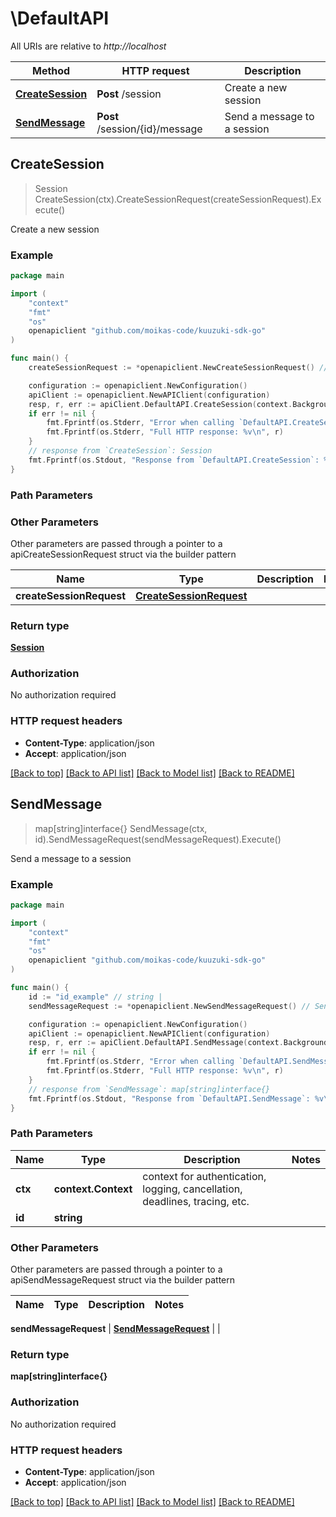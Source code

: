 # \DefaultAPI

All URIs are relative to *http://localhost*

Method | HTTP request | Description
------------- | ------------- | -------------
[**CreateSession**](DefaultAPI.md#CreateSession) | **Post** /session | Create a new session
[**SendMessage**](DefaultAPI.md#SendMessage) | **Post** /session/{id}/message | Send a message to a session



## CreateSession

> Session CreateSession(ctx).CreateSessionRequest(createSessionRequest).Execute()

Create a new session

### Example

```go
package main

import (
	"context"
	"fmt"
	"os"
	openapiclient "github.com/moikas-code/kuuzuki-sdk-go"
)

func main() {
	createSessionRequest := *openapiclient.NewCreateSessionRequest() // CreateSessionRequest | 

	configuration := openapiclient.NewConfiguration()
	apiClient := openapiclient.NewAPIClient(configuration)
	resp, r, err := apiClient.DefaultAPI.CreateSession(context.Background()).CreateSessionRequest(createSessionRequest).Execute()
	if err != nil {
		fmt.Fprintf(os.Stderr, "Error when calling `DefaultAPI.CreateSession``: %v\n", err)
		fmt.Fprintf(os.Stderr, "Full HTTP response: %v\n", r)
	}
	// response from `CreateSession`: Session
	fmt.Fprintf(os.Stdout, "Response from `DefaultAPI.CreateSession`: %v\n", resp)
}
```

### Path Parameters



### Other Parameters

Other parameters are passed through a pointer to a apiCreateSessionRequest struct via the builder pattern


Name | Type | Description  | Notes
------------- | ------------- | ------------- | -------------
 **createSessionRequest** | [**CreateSessionRequest**](CreateSessionRequest.md) |  | 

### Return type

[**Session**](Session.md)

### Authorization

No authorization required

### HTTP request headers

- **Content-Type**: application/json
- **Accept**: application/json

[[Back to top]](#) [[Back to API list]](../README.md#documentation-for-api-endpoints)
[[Back to Model list]](../README.md#documentation-for-models)
[[Back to README]](../README.md)


## SendMessage

> map[string]interface{} SendMessage(ctx, id).SendMessageRequest(sendMessageRequest).Execute()

Send a message to a session

### Example

```go
package main

import (
	"context"
	"fmt"
	"os"
	openapiclient "github.com/moikas-code/kuuzuki-sdk-go"
)

func main() {
	id := "id_example" // string | 
	sendMessageRequest := *openapiclient.NewSendMessageRequest() // SendMessageRequest | 

	configuration := openapiclient.NewConfiguration()
	apiClient := openapiclient.NewAPIClient(configuration)
	resp, r, err := apiClient.DefaultAPI.SendMessage(context.Background(), id).SendMessageRequest(sendMessageRequest).Execute()
	if err != nil {
		fmt.Fprintf(os.Stderr, "Error when calling `DefaultAPI.SendMessage``: %v\n", err)
		fmt.Fprintf(os.Stderr, "Full HTTP response: %v\n", r)
	}
	// response from `SendMessage`: map[string]interface{}
	fmt.Fprintf(os.Stdout, "Response from `DefaultAPI.SendMessage`: %v\n", resp)
}
```

### Path Parameters


Name | Type | Description  | Notes
------------- | ------------- | ------------- | -------------
**ctx** | **context.Context** | context for authentication, logging, cancellation, deadlines, tracing, etc.
**id** | **string** |  | 

### Other Parameters

Other parameters are passed through a pointer to a apiSendMessageRequest struct via the builder pattern


Name | Type | Description  | Notes
------------- | ------------- | ------------- | -------------

 **sendMessageRequest** | [**SendMessageRequest**](SendMessageRequest.md) |  | 

### Return type

**map[string]interface{}**

### Authorization

No authorization required

### HTTP request headers

- **Content-Type**: application/json
- **Accept**: application/json

[[Back to top]](#) [[Back to API list]](../README.md#documentation-for-api-endpoints)
[[Back to Model list]](../README.md#documentation-for-models)
[[Back to README]](../README.md)

